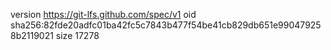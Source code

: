 version https://git-lfs.github.com/spec/v1
oid sha256:82fde20adfc01ba42fc5c7843b477f54be41cb829db651e990479258b2119021
size 17278
